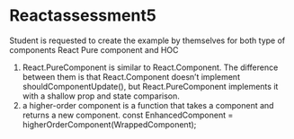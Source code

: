 # Reactassessment5
Student is requested to create the example by themselves for both type of components
React Pure component and HOC


1) React.PureComponent is similar to React.Component. The difference between them is that React.Component doesn’t implement shouldComponentUpdate(), but React.PureComponent implements it with a shallow prop and state comparison.
 2) a higher-order component is a function that takes a component and returns a new component.
   const EnhancedComponent = higherOrderComponent(WrappedComponent);
